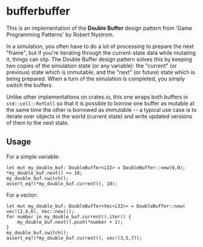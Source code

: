 # bufferbuffer

This is an implementation of the **Double Buffer** design pattern from 'Game Programming Patterns' by Robert Nystrom.

In a simulation, you often have to do a lot of processing to prepare the next "frame", but if you're
iterating through the current-state data while mutating it, things can slip.  The Double Buffer design
pattern solves this by keeping two copies of the simulation state (or any variable): the "current"
(or previous) state which is immutable, and the "next" (or future) state which is being prepared.  When
a turn of the simulation is completed, you simply switch the buffers.

Unlike other implementations on crates.io, this one wraps both buffers in `std::cell::RefCell` so that
it is possible to borrow one buffer as mutable at the same time the other is borrowed as immutable --
a typical use case is to iterate over objects in the world (current state) and write updated versions of 
them to the next state.

## Usage

For a simple variable:

    let mut my_double_buf: DoubleBuffer<i32> = DoubleBuffer::new(0,0);
    *my_double_buf.next() += 10;
    my_double_buf.switch();
    assert_eq!(*my_double_buf.current(), 10);

For a vector:

    let mut my_double_buf: DoubleBuffer<Vec<i32>> = DoubleBuffer::new( vec!(2,4,6), Vec::new());
    for number in my_double_buf.current().iter() {
        my_double_buf.next().push(*number + 1);
    }
    my_double_buf.switch();
    assert_eq!(*my_double_buf.current(), vec!(3,5,7));

